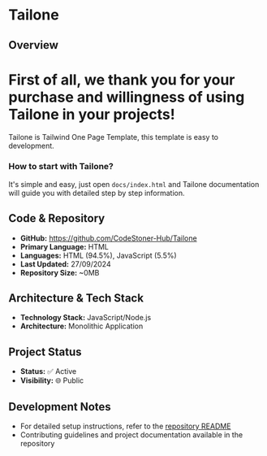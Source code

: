 # Tailone
## Overview

# First of all, we thank you for your purchase and willingness of using Tailone in your projects! #

Tailone is Tailwind One Page Template, this template is easy to development.
### How to start with Tailone? ###
It's simple and easy, just open `docs/index.html` and Tailone documentation will guide you with detailed step by step information.

## Code & Repository

- **GitHub:** https://github.com/CodeStoner-Hub/Tailone
- **Primary Language:** HTML
- **Languages:** HTML (94.5%), JavaScript (5.5%)
- **Last Updated:** 27/09/2024
- **Repository Size:** ~0MB

## Architecture & Tech Stack

- **Technology Stack:** JavaScript/Node.js
- **Architecture:** Monolithic Application

## Project Status

- **Status:** ✅ Active
- **Visibility:** 🌐 Public

## Development Notes

- For detailed setup instructions, refer to the [repository README](https://github.com/CodeStoner-Hub/Tailone#readme)
- Contributing guidelines and project documentation available in the repository
